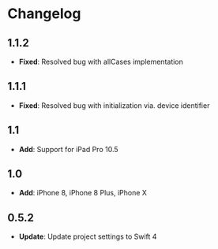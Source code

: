 # Changelog

## 1.1.2

- **Fixed**: Resolved bug with allCases implementation

## 1.1.1

- **Fixed**: Resolved bug with initialization via. device identifier

## 1.1

- **Add**: Support for iPad Pro 10.5

## 1.0

- **Add**: iPhone 8, iPhone 8 Plus, iPhone X

## 0.5.2

- **Update**: Update project settings to Swift 4
